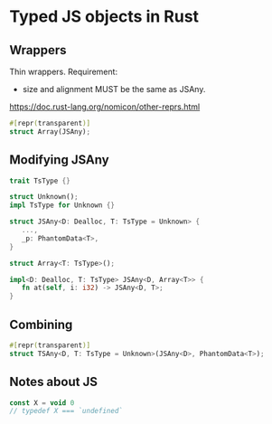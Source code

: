 # Typed JS objects in Rust

## Wrappers

Thin wrappers. Requirement:
- size and alignment MUST be the same as JSAny.

https://doc.rust-lang.org/nomicon/other-reprs.html

```rust
#[repr(transparent)]
struct Array(JSAny);
```

## Modifying JSAny

```rust
trait TsType {}

struct Unknown();
impl TsType for Unknown {}

struct JSAny<D: Dealloc, T: TsType = Unknown> {
   ...,
   _p: PhantomData<T>,
}

struct Array<T: TsType>();

impl<D: Dealloc, T: TsType> JSAny<D, Array<T>> {
   fn at(self, i: i32) -> JSAny<D, T>;
}
```

## Combining

```rust
#[repr(transparent)]
struct TSAny<D, T: TsType = Unknown>(JSAny<D>, PhantomData<T>);
```

## Notes about JS

```js
const X = void 0
// typedef X === `undefined`
```
